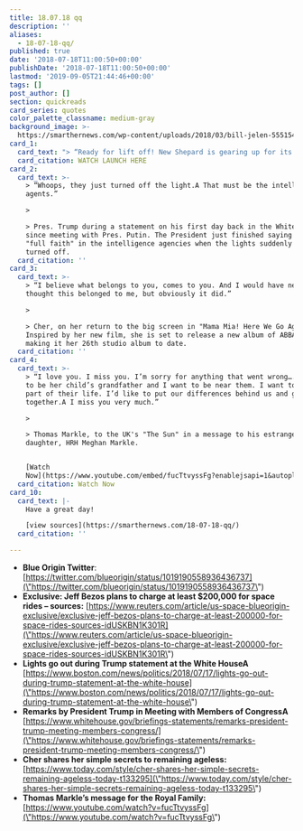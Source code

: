 ```yaml
---
title: 18.07.18 qq
description: ''
aliases:
  - 18-07-18-qq/
published: true
date: '2018-07-18T11:00:50+00:00'
publishDate: '2018-07-18T11:00:50+00:00'
lastmod: '2019-09-05T21:44:46+00:00'
tags: []
post_author: []
section: quickreads
card_series: quotes
color_palette_classname: medium-gray
background_image: >-
  https://smarthernews.com/wp-content/uploads/2018/03/bill-jelen-555154-unsplash-scaled.jpg
card_1:
  card_text: "> “Ready for lift off! New Shepard is gearing up for its ninth mission. Weax19ll be doing a high altitude escape motor test ax13 pushing the rocket to its limits.”n> n> Blue Origin, Jeff Bezos' spaceflight company, on the blast off of its suborbital spaceship scheduled for July 18. When it's ready for human flight, tickets will cost at least $200K.nn[WATCH LAUNCH HERE](https://www.blueorigin.com/#youtubeNRDhdHRyyjc)"
  card_citation: WATCH LAUNCH HERE
card_2:
  card_text: >-
    > “Whoops, they just turned off the light.A That must be the intelligence
    agents.”

    > 

    > Pres. Trump during a statement on his first day back in the White House
    since meeting with Pres. Putin. The President just finished saying he had
    "full faith" in the intelligence agencies when the lights suddenly & briefly
    turned off.
  card_citation: ''
card_3:
  card_text: >-
    > “I believe what belongs to you, comes to you. And I would have never
    thought this belonged to me, but obviously it did.”

    > 

    > Cher, on her return to the big screen in "Mama Mia! Here We Go Again."
    Inspired by her new film, she is set to release a new album of ABBA covers,
    making it her 26th studio album to date.
  card_citation: ''
card_4:
  card_text: >-
    > “I love you. I miss you. I’m sorry for anything that went wrong…. I want
    to be her child’s grandfather and I want to be near them. I want to be a
    part of their life. I’d like to put our differences behind us and get
    together.A I miss you very much.”

    > 

    > Thomas Markle, to the UK's "The Sun" in a message to his estranged
    daughter, HRH Meghan Markle.


    [Watch
    Now](https://www.youtube.com/embed/fucTtvyssFg?enablejsapi=1&autoplay=1&rel=0)
  card_citation: Watch Now
card_10:
  card_text: |-
    Have a great day!

    [view sources](https://smarthernews.com/18-07-18-qq/)
  card_citation: ''

---
```

*   **Blue Origin Twitter**: [https://twitter.com/blueorigin/status/1019190558936436737](\"https://twitter.com/blueorigin/status/1019190558936436737\")
*   **Exclusive: Jeff Bezos plans to charge at least $200,000 for space rides – sources:** [https://www.reuters.com/article/us-space-blueorigin-exclusive/exclusive-jeff-bezos-plans-to-charge-at-least-200000-for-space-rides-sources-idUSKBN1K301R](\"https://www.reuters.com/article/us-space-blueorigin-exclusive/exclusive-jeff-bezos-plans-to-charge-at-least-200000-for-space-rides-sources-idUSKBN1K301R\")
*   **Lights go out during Trump statement at the White HouseA** [https://www.boston.com/news/politics/2018/07/17/lights-go-out-during-trump-statement-at-the-white-house](\"https://www.boston.com/news/politics/2018/07/17/lights-go-out-during-trump-statement-at-the-white-house\")
*   **Remarks by President Trump in Meeting with Members of CongressA** [https://www.whitehouse.gov/briefings-statements/remarks-president-trump-meeting-members-congress/](\"https://www.whitehouse.gov/briefings-statements/remarks-president-trump-meeting-members-congress/\")
*   **Cher shares her simple secrets to remaining ageless:** [https://www.today.com/style/cher-shares-her-simple-secrets-remaining-ageless-today-t133295](\"https://www.today.com/style/cher-shares-her-simple-secrets-remaining-ageless-today-t133295\")
*   **Thomas Markle’s message for the Royal Family:** [https://www.youtube.com/watch?v=fucTtvyssFg](\"https://www.youtube.com/watch?v=fucTtvyssFg\")